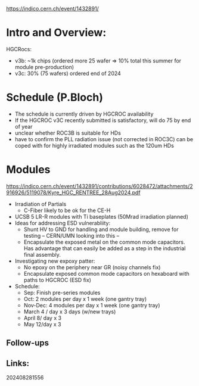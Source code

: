 https://indico.cern.ch/event/1432891/

# Intro and Overview:

HGCRocs:
- v3b:  ~1k chips (ordered more 25 wafer => 10% total this summer for module pre-production)
- v3c: 30% (75 wafers) ordered end of 2024

# Schedule (P.Bloch)
- The schedule is currently driven by HGCROC availability
- If the HGCROC v3C recently submitted is satisfactory, will do 75 by end of year
- unclear whether ROC3B is suitable for HDs
- have to confirm the PLL radiation issue (not corrected in ROC3C) can be coped with for highly irradiated modules such as the 120um HDs

# Modules

https://indico.cern.ch/event/1432891/contributions/6028472/attachments/2916926/5119078/Kyre_HGC_RENTREE_28Aug2024.pdf

- Irradiation of Partials
	-  C-Fiber likely to be ok for the CE-H
- UCSB 5 LR-R modules with Ti baseplates (50Mrad irradiation planned)
- Ideas for addressing ESD vulnerabliity:
	- Shunt HV to GND for handling and module building, remove for testing – CERN/UMN looking into this –
	- Encapsulate the exposed metal on the common mode capacitors. Has advantage that can easily be added as a step in the industrial final assembly.
- Investigating new expoxy patter:
	-  No epoxy on the periphery near GR (noisy channels fix) 
	-  Encapsulate exposed common mode capacitors on hexaboard with paths to HGCROC (ESD fix)
- Schedule:
	- Sep: Finish pre-series modules
	- Oct: 2 modules per day x 1 week (one gantry tray)
	- Nov-Dec: 4 modules per day x 1 week (one gantry tray)
	- March 4 / day x 3 days (w/new trays)
	- April 8/ day x 3
	- May 12/day x 3


## Follow-ups


## Links: 



202408281556
